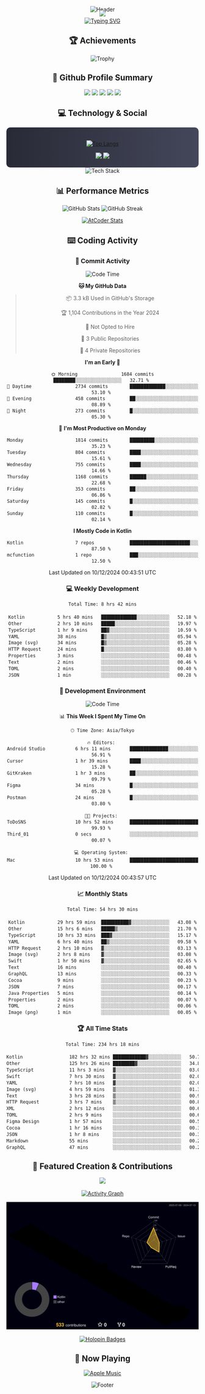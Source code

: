 <div align="center">
  
![Header](https://capsule-render.vercel.app/api?type=waving&color=gradient&customColorList=12&height=300&section=header&text=Welcome%20to%20Batapii's%20Universe&fontSize=50&animation=fadeIn&fontAlignY=40&desc=Android%20Developer%20|%20Kotlin%20LOVE%20)

<div style="margin-top: -20px;">
  <img src="https://readme-typing-svg.herokuapp.com/?lines=Crafting+Android+Experiences;Building+Tomorrow's+Apps+Today;Always+Learning,+Always+Growing&font=Fira%20Code&center=true&width=440&height=45&color=f75c7e&vCenter=true&size=22&pause=1000">
</div>

<a href="https://git.io/typing-svg">
  <img src="https://readme-typing-svg.demolab.com?font=Fira+Code&weight=600&size=28&duration=4000&pause=1000&center=true&vCenter=true&width=800&lines=Hey+there!+I'm+Batapii+%F0%9F%91%8B;Android+Developer+from+Japan+%F0%9F%87%AF%F0%9F%87%B5" alt="Typing SVG" />
</a>

## 🏆 Achievements

![Trophy](https://github-profile-trophy.vercel.app/?username=batapii&theme=onestar&no-frame=true&no-bg=true&column=8&rank=SSS,SS,S,AAA,AA,A,B,C&margin-w=10&margin-h=10)

## 🎯 Github Profile Summary

<div align="center">
  <img src="http://github-profile-summary-cards.vercel.app/api/cards/profile-details?username=batapii&theme=radical" />
  <img src="http://github-profile-summary-cards.vercel.app/api/cards/repos-per-language?username=batapii&theme=radical" />
  <img src="http://github-profile-summary-cards.vercel.app/api/cards/most-commit-language?username=batapii&theme=radical" />
  <img src="http://github-profile-summary-cards.vercel.app/api/cards/stats?username=batapii&theme=radical" />
  <img src="http://github-profile-summary-cards.vercel.app/api/cards/productive-time?username=batapii&theme=radical" />
</div>

## 💻 Technology & Social

<div align="center" style="background: linear-gradient(to right, #282A36, #44475A); padding: 20px; border-radius: 10px;">

[![Top Langs](https://github-readme-stats.vercel.app/api/top-langs/?username=batapii
)](https://github.com/anuraghazra/github-readme-stats)

<div style="margin-top: 15px">
<a href="https://github.com/batapii"><img src="https://img.shields.io/github/followers/batapii?style=for-the-badge&logo=github&label=Follow&color=ff6e96&labelColor=282A36"/></a>
<a href="https://twitter.com/batapii3939"><img src="https://img.shields.io/twitter/follow/batapii?style=for-the-badge&logo=twitter&color=1DA1F2&labelColor=282A36&label= Twitter"/></a>
</div>

</div>

<div align="center">
<img src="https://github-readme-tech-stack.vercel.app/api/cards?title=Tech+Stack&align=center&titleAlign=center&fontSize=20&lineHeight=10&lineCount=4&theme=github_dark&width=800&bg=%230D1117&badge=%23161B22&border=%2321262D&titleColor=%2358A6FF&line1=kotlin%2Ckotlin%2C0095D5%3Bandroid%2Candroid%2C00ff00%3Bjetpackcompose%2Cjetpack%2C4285F4%3B&line2=swift%2Cswift%2CFA7343%3Bfirebase%2Cfirebase%2CFFCA28%3Bgithub%2Cgithub%2C181717%3B&line3=typescript%2Ctypescript%2C3178C6%3Bgraphql%2Cgraphql%2CE10098%3Bsupabase%2Csupabase%2C3FCF8E%3B&line4=gradle%2Cgradle%2C02303A%3Bgitkraken%2Cgitkraken%2C179287%3Bpostman%2Cpostman%2CFF6C37%3B" alt="Tech Stack" />
</div>



## 📊 Performance Metrics

<div align="center">

![GitHub Stats](https://github-readme-stats.vercel.app/api?username=batapii&show_icons=true&theme=radical&hide_border=true&bg_color=0D1117)
![GitHub Streak](https://github-readme-streak-stats.herokuapp.com/?user=batapii&theme=radical&hide_border=true&background=0D1117)

[![AtCoder Stats](https://atcoder-readme-stats.vercel.app/stats/batapii3939?theme=dark&show_history=5&width=495)](https://github.com/iwbc-mzk/atcoder-readme-stats)

</div>

## ⌨️ Coding Activity

### 🌟 Commit Activity
<!--START_SECTION:commit-stats-->
![Code Time](http://img.shields.io/badge/Code%20Time-359%20hrs%2045%20mins-blue)

**🐱 My GitHub Data** 

> 📦 3.3 kB Used in GitHub's Storage 
 > 
> 🏆 1,104 Contributions in the Year 2024
 > 
> 🚫 Not Opted to Hire
 > 
> 📜 3 Public Repositories 
 > 
> 🔑 4 Private Repositories 
 > 
**I'm an Early 🐤** 

```text
🌞 Morning                1684 commits        ████████░░░░░░░░░░░░░░░░░   32.71 % 
🌆 Daytime                2734 commits        █████████████░░░░░░░░░░░░   53.10 % 
🌃 Evening                458 commits         ██░░░░░░░░░░░░░░░░░░░░░░░   08.89 % 
🌙 Night                  273 commits         █░░░░░░░░░░░░░░░░░░░░░░░░   05.30 % 
```
📅 **I'm Most Productive on Monday** 

```text
Monday                   1814 commits        █████████░░░░░░░░░░░░░░░░   35.23 % 
Tuesday                  804 commits         ████░░░░░░░░░░░░░░░░░░░░░   15.61 % 
Wednesday                755 commits         ████░░░░░░░░░░░░░░░░░░░░░   14.66 % 
Thursday                 1168 commits        ██████░░░░░░░░░░░░░░░░░░░   22.68 % 
Friday                   353 commits         ██░░░░░░░░░░░░░░░░░░░░░░░   06.86 % 
Saturday                 145 commits         █░░░░░░░░░░░░░░░░░░░░░░░░   02.82 % 
Sunday                   110 commits         █░░░░░░░░░░░░░░░░░░░░░░░░   02.14 % 
```


**I Mostly Code in Kotlin** 

```text
Kotlin                   7 repos             ██████████████████████░░░   87.50 % 
mcfunction               1 repo              ███░░░░░░░░░░░░░░░░░░░░░░   12.50 % 
```




 Last Updated on 10/12/2024 00:43:51 UTC
<!--END_SECTION:commit-stats-->

### 💻 Weekly Development
<!--START_SECTION:wakatime-->

```txt
Total Time: 8 hrs 42 mins

Kotlin            5 hrs 40 mins   █████████████░░░░░░░░░░░░   52.18 %
Other             2 hrs 10 mins   █████░░░░░░░░░░░░░░░░░░░░   19.97 %
TypeScript        1 hr 9 mins     ██▓░░░░░░░░░░░░░░░░░░░░░░   10.59 %
YAML              38 mins         █▒░░░░░░░░░░░░░░░░░░░░░░░   05.94 %
Image (svg)       34 mins         █▒░░░░░░░░░░░░░░░░░░░░░░░   05.28 %
HTTP Request      24 mins         █░░░░░░░░░░░░░░░░░░░░░░░░   03.80 %
Properties        3 mins          ░░░░░░░░░░░░░░░░░░░░░░░░░   00.48 %
Text              2 mins          ░░░░░░░░░░░░░░░░░░░░░░░░░   00.46 %
TOML              2 mins          ░░░░░░░░░░░░░░░░░░░░░░░░░   00.40 %
JSON              1 min           ░░░░░░░░░░░░░░░░░░░░░░░░░   00.28 %
```

<!--END_SECTION:wakatime-->

### 🔨 Development Environment
<!--START_SECTION:dev-stats-->
![Code Time](http://img.shields.io/badge/Code%20Time-359%20hrs%2045%20mins-blue)

📊 **This Week I Spent My Time On** 

```text
🕑︎ Time Zone: Asia/Tokyo

🔥 Editors: 
Android Studio           6 hrs 11 mins       ██████████████░░░░░░░░░░░   56.91 % 
Cursor                   1 hr 39 mins        ████░░░░░░░░░░░░░░░░░░░░░   15.28 % 
GitKraken                1 hr 3 mins         ██░░░░░░░░░░░░░░░░░░░░░░░   09.79 % 
Figma                    34 mins             █░░░░░░░░░░░░░░░░░░░░░░░░   05.28 % 
Postman                  24 mins             █░░░░░░░░░░░░░░░░░░░░░░░░   03.80 % 

🐱‍💻 Projects: 
ToDoSNS                  10 hrs 52 mins      █████████████████████████   99.93 % 
Third_01                 0 secs              ░░░░░░░░░░░░░░░░░░░░░░░░░   00.07 % 

💻 Operating System: 
Mac                      10 hrs 53 mins      █████████████████████████   100.00 % 
```


 Last Updated on 10/12/2024 00:43:57 UTC
<!--END_SECTION:dev-stats-->

### 📈 Monthly Stats
<!--START_SECTION:wakamonth-->

```txt
Total Time: 54 hrs 30 mins

Kotlin            29 hrs 59 mins  ██████████▓░░░░░░░░░░░░░░   43.08 %
Other             15 hrs 6 mins   █████▒░░░░░░░░░░░░░░░░░░░   21.70 %
TypeScript        10 hrs 33 mins  ███▓░░░░░░░░░░░░░░░░░░░░░   15.17 %
YAML              6 hrs 40 mins   ██▒░░░░░░░░░░░░░░░░░░░░░░   09.58 %
HTTP Request      2 hrs 10 mins   ▓░░░░░░░░░░░░░░░░░░░░░░░░   03.13 %
Image (svg)       2 hrs 8 mins    ▓░░░░░░░░░░░░░░░░░░░░░░░░   03.08 %
Swift             1 hr 50 mins    ▓░░░░░░░░░░░░░░░░░░░░░░░░   02.65 %
Text              16 mins         ░░░░░░░░░░░░░░░░░░░░░░░░░   00.40 %
GraphQL           13 mins         ░░░░░░░░░░░░░░░░░░░░░░░░░   00.33 %
Cocoa             9 mins          ░░░░░░░░░░░░░░░░░░░░░░░░░   00.23 %
JSON              7 mins          ░░░░░░░░░░░░░░░░░░░░░░░░░   00.17 %
Java Properties   5 mins          ░░░░░░░░░░░░░░░░░░░░░░░░░   00.14 %
Properties        2 mins          ░░░░░░░░░░░░░░░░░░░░░░░░░   00.07 %
TOML              2 mins          ░░░░░░░░░░░░░░░░░░░░░░░░░   00.06 %
Image (png)       1 min           ░░░░░░░░░░░░░░░░░░░░░░░░░   00.05 %
```

<!--END_SECTION:wakamonth-->

### 🏆 All Time Stats
<!--START_SECTION:wakaalltime-->

```txt
Total Time: 234 hrs 18 mins

Kotlin                 182 hrs 32 mins ████████████▓░░░░░░░░░░░░   50.74 %
Other                  125 hrs 26 mins ████████▓░░░░░░░░░░░░░░░░   34.87 %
TypeScript             11 hrs 3 mins   ▓░░░░░░░░░░░░░░░░░░░░░░░░   03.07 %
Swift                  7 hrs 30 mins   ▓░░░░░░░░░░░░░░░░░░░░░░░░   02.09 %
YAML                   7 hrs 10 mins   ▓░░░░░░░░░░░░░░░░░░░░░░░░   02.00 %
Image (svg)            4 hrs 59 mins   ▒░░░░░░░░░░░░░░░░░░░░░░░░   01.39 %
Text                   3 hrs 28 mins   ▒░░░░░░░░░░░░░░░░░░░░░░░░   00.97 %
HTTP Request           3 hrs 7 mins    ▒░░░░░░░░░░░░░░░░░░░░░░░░   00.87 %
XML                    2 hrs 12 mins   ░░░░░░░░░░░░░░░░░░░░░░░░░   00.61 %
TOML                   2 hrs 9 mins    ░░░░░░░░░░░░░░░░░░░░░░░░░   00.60 %
Figma Design           1 hr 57 mins    ░░░░░░░░░░░░░░░░░░░░░░░░░   00.54 %
Cocoa                  1 hr 16 mins    ░░░░░░░░░░░░░░░░░░░░░░░░░   00.36 %
JSON                   1 hr 8 mins     ░░░░░░░░░░░░░░░░░░░░░░░░░   00.32 %
Markdown               55 mins         ░░░░░░░░░░░░░░░░░░░░░░░░░   00.26 %
GraphQL                47 mins         ░░░░░░░░░░░░░░░░░░░░░░░░░   00.22 %
```

<!--END_SECTION:wakaalltime-->


## 🌟 Featured Creation & Contributions

<div align="center">
  <a href="https://github.com/batapii/ToDoSNS">
    <img src="https://github-readme-stats.vercel.app/api/pin/?username=batapii&repo=ToDoSNS&theme=radical&hide_border=true&bg_color=0D1117" />
  </a>

[![Activity Graph](https://github-readme-activity-graph.vercel.app/graph?username=batapii&custom_title=Contribution%20Graph&hide_border=true&theme=radical&bg_color=0D1117)](https://github.com/ashutosh00710/github-readme-activity-graph)

![3D Contrib](./profile-3d-contrib/profile-night-rainbow.svg)

[![Holopin Badges](https://holopin.me/batapii)](https://holopin.io/@batapii)

</div>

## 🎵 Now Playing

<div align="center">
  
[![Apple Music](https://music-profile.rayriffy.com/theme/dark.svg?uid=001005.6598667d2ffd4a10a4f429edd0ba24c4.1156)](https://github.com/rayriffy/apple-music-github-profile)

</div>

![Footer](https://capsule-render.vercel.app/api?type=waving&color=gradient&customColorList=12&height=100&section=footer)

</div>
